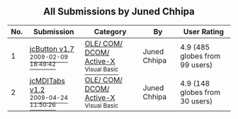 ﻿<div align="center">

## All Submissions by Juned Chhipa

</div>

No.  | Submission | Category | By   | User Rating
---- | ---------- | -------- | ---- | -----------
1 | [jcButton v1\.7<br /><sup>2009-02-09 18:49:42</sup>](https://github.com/Planet-Source-Code/juned-chhipa-jcbutton-v1-7__1-71482) | [OLE/ COM/ DCOM/ Active\-X<br /><sup>Visual Basic</sup>](../ByCategory/ole-com-dcom-active-x__1-29.md) | Juned Chhipa | 4.9 (485 globes from 99 users)
2 | [jcMDITabs v1\.2<br /><sup>2009-04-24 11:50:26</sup>](https://github.com/Planet-Source-Code/juned-chhipa-jcmditabs-v1-2__1-71752) | [OLE/ COM/ DCOM/ Active\-X<br /><sup>Visual Basic</sup>](../ByCategory/ole-com-dcom-active-x__1-29.md) | Juned Chhipa | 4.9 (148 globes from 30 users)
